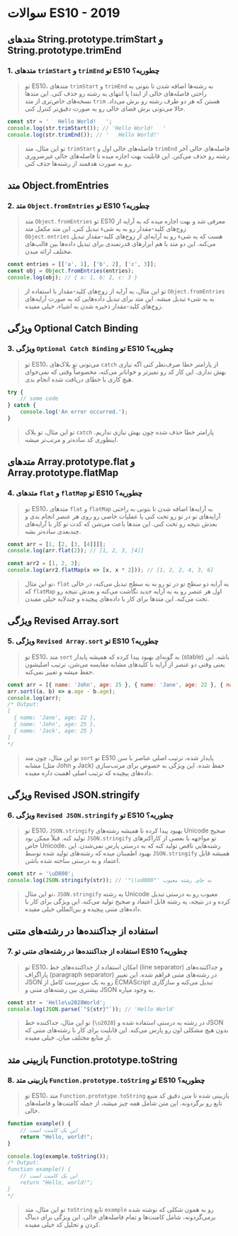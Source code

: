 # سوالات ES10 - 2019

## متدهای String.prototype.trimStart و String.prototype.trimEnd

### 1. متدهای `trimStart` و `trimEnd` تو ES10 چطوریه؟
> تو ES10، متدهای `trimStart` و `trimEnd` به رشته‌ها اضافه شدن تا بتونی به راحتی فاصله‌های خالی از ابتدا یا انتهای یه رشته رو حذف کنی. این متدها نسخه‌های خاص‌تری از متد `trim` هستن که هر دو طرف رشته رو برش می‌داد. حالا می‌تونی برش فضای خالی رو به صورت دقیق‌تر کنترل کنی.
```javascript
const str = '   Hello World!   ';
console.log(str.trimStart()); // 'Hello World!   '
console.log(str.trimEnd()); // '   Hello World!'
```
> تو این مثال، متد `trimStart` فاصله‌های خالی اول و `trimEnd` فاصله‌های خالی آخر رشته رو حذف می‌کنن. این قابلیت بهت اجازه میده تا فاصله‌های خالی غیرضروری رو به صورت هدفمند از رشته‌ها حذف کنی.

## متد Object.fromEntries

### 2. متد `Object.fromEntries` تو ES10 چطوریه؟
> متد `Object.fromEntries` تو ES10 معرفی شد و بهت اجازه میده که یه آرایه از زوج‌های کلید-مقدار رو به یه شیء تبدیل کنی. این متد مکمل متد `Object.entries` هست که یه شیء رو به آرایه‌ای از زوج‌های کلید-مقدار تبدیل می‌کنه. این دو متد با هم ابزارهای قدرتمندی برای تبدیل داده‌ها بین قالب‌های مختلف ارائه میدن.
```javascript
const entries = [['a', 1], ['b', 2], ['c', 3]];
const obj = Object.fromEntries(entries);
console.log(obj); // { a: 1, b: 2, c: 3 }
```
> تو این مثال، یه آرایه از زوج‌های کلید-مقدار با استفاده از `Object.fromEntries` به یه شیء تبدیل میشه. این متد برای تبدیل داده‌هایی که به صورت آرایه‌های زوج‌های کلید-مقدار ذخیره شدن به اشیاء، خیلی مفیده.

## ویژگی Optional Catch Binding

### 3. ویژگی `Optional Catch Binding` تو ES10 چطوریه؟
> تو ES10، می‌تونی تو بلاک‌های `catch` از پارامتر خطا صرف‌نظر کنی اگه نیازی بهش نداری. این کار کد رو تمیزتر و خواناتر می‌کنه، مخصوصاً وقتی که نمی‌خوای هیچ کاری با خطای دریافت شده انجام بدی.
```javascript
try {
    // some code
} catch {
    console.log('An error occurred.');
}
```
> تو این مثال، تو بلاک `catch` پارامتر خطا حذف شده چون بهش نیازی نداریم. اینطوری کد ساده‌تر و مرتب‌تر میشه.

## متدهای Array.prototype.flat و Array.prototype.flatMap

### 4. متدهای `flat` و `flatMap` تو ES10 چطوریه؟
> تو ES10، متدهای `flat` و `flatMap` به آرایه‌ها اضافه شدن تا بتونی به راحتی آرایه‌های تو در تو رو تخت کنی یا عملیات خاصی رو روی هر عنصر انجام بدی و بعدش نتیجه رو تخت کنی. این متدها باعث می‌شن که کدت تو کار با آرایه‌های چندبعدی ساده‌تر بشه.
```javascript
const arr = [1, [2, [3, [4]]]];
console.log(arr.flat(2)); // [1, 2, 3, [4]]

const arr2 = [1, 2, 3];
console.log(arr2.flatMap(x => [x, x * 2])); // [1, 2, 2, 4, 3, 6]
```
> تو این مثال، `flat` یه آرایه دو سطح تو در تو رو به یه سطح تبدیل می‌کنه، در حالی که `flatMap` اول هر عنصر رو به یه آرایه جدید نگاشت می‌کنه و بعدش نتیجه رو تخت می‌کنه. این متدها برای کار با داده‌های پیچیده و چندلایه خیلی مفیدن.

## ویژگی Revised Array.sort

### 5. ویژگی `Revised Array.sort` تو ES10 چطوریه؟
> تو ES10، متد `sort` به گونه‌ای بهبود پیدا کرده که همیشه پایدار (stable) باشه. این یعنی وقتی دو عنصر از آرایه با کلیدهای مشابه مقایسه می‌شن، ترتیب اصلیشون حفظ میشه و تغییر نمی‌کنه.
```javascript
const arr = [{ name: 'John', age: 25 }, { name: 'Jane', age: 22 }, { name: 'Jack', age: 25 }];
arr.sort((a, b) => a.age - b.age);
console.log(arr);
/* Output:
[
  { name: 'Jane', age: 22 },
  { name: 'John', age: 25 },
  { name: 'Jack', age: 25 }
]
*/
```
> تو این مثال، چون متد `sort` تو ES10 پایدار شده، ترتیب اصلی عناصر با سن مشابه (مثل John و Jack) حفظ شده. این ویژگی به خصوص برای مرتب‌سازی داده‌های پیچیده که ترتیب اصلی اهمیت داره مفیده.

## ویژگی Revised JSON.stringify

### 6. ویژگی `Revised JSON.stringify` تو ES10 چطوریه؟
> تو ES10، `JSON.stringify` بهبود پیدا کرده تا همیشه رشته‌های Unicode صحیح تولید کنه. قبلاً ممکن بود `JSON.stringify` تو مواجهه با بعضی از کاراکترهای خاص Unicode، رشته‌هایی ناقص تولید کنه که به درستی پارس نمی‌شدن. این بهبود اطمینان میده که رشته‌های تولید شده توسط `JSON.stringify` همیشه قابل اعتماد و به درستی ساخته شده باشن.
```javascript
const str = '\uD800';
console.log(JSON.stringify(str)); // '"\\ud800"' به جای رشته معیوب
```
> تو این مثال، `JSON.stringify` یه رشته Unicode معیوب رو به درستی تبدیل کرده و در نتیجه، یه رشته قابل اعتماد و صحیح تولید می‌کنه. این ویژگی برای کار با داده‌های متنی پیچیده و بین‌المللی خیلی مفیده.

## استفاده از جداکننده‌ها در رشته‌های متنی

### 7. استفاده از جداکننده‌ها در رشته‌های متنی تو ES10 چطوریه؟
> تو ES10، امکان استفاده از جداکننده‌های خط (line separator) و جداکننده‌های پاراگراف (paragraph separator) در رشته‌های متنی فراهم شده. این تغییر JSON رو به یک سوپرست کامل از ECMAScript تبدیل می‌کنه و سازگاری بیشتری بین رشته‌های متنی و JSON به وجود میاره.
```javascript
const str = 'Hello\u2028World';
console.log(JSON.parse(`"${str}"`)); // 'Hello World'
```
> تو این مثال، جداکننده خط (`\u2028`) در رشته به درستی استفاده شده و JSON بدون هیچ مشکلی اون رو پارس می‌کنه. این قابلیت برای کار با رشته‌های متنی که از منابع مختلف میان، خیلی مفیده.

## بازبینی متد Function.prototype.toString

### 8. بازبینی متد `Function.prototype.toString` تو ES10 چطوریه؟
> تو ES10، متد `Function.prototype.toString` بازبینی شده تا متن دقیق کد منبع تابع رو برگردونه. این متن شامل همه چیز میشه، از جمله کامنت‌ها و فاصله‌های خالی.
```javascript
function example() {
    // این یک کامنت است
    return "Hello, world!";
}

console.log(example.toString());
/* Output:
function example() {
    // این یک کامنت است
    return "Hello, world!";
}
*/
```
> تو این مثال، متد `toString` تابع `example` رو به همون شکلی که نوشته شده برمی‌گردونه، شامل کامنت‌ها و تمام فاصله‌های خالی. این ویژگی برای دیباگ کردن و تحلیل کد خیلی مفیده.
